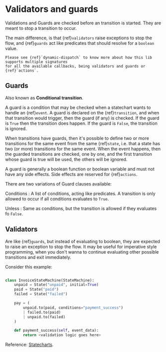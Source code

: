 # Validators and guards

Validations and Guards are checked before an transition is started. They are meant to stop a
transition to occur.

The main difference, is that {ref}`validators` raise exceptions to stop the flow, and {ref}`guards`
act like predicates that should resolve for a ``boolean`` value.

```{seealso}
Please see {ref}`dynamic-dispatch` to know more about how this lib supports multiple signatures
for all the available callbacks, being validators and guards or {ref}`actions`.
```

## Guards

Also known as **Conditional transition**.

A guard is a condition that may be checked when a statechart wants to handle
an {ref}`event`. A guard is declared on the {ref}`transition`, and when that transition
would trigger, then the guard (if any) is checked.  If the guard is `True`
then the transition does happen. If the guard is `False`, the transition
is ignored.

When transitions have guards, then it's possible to define two or more
transitions for the same event from the same {ref}`state`, i.e. that a state has
two (or more) transitions for the same event.  When the event happens, then
the guarded transitions are checked, one by one, and the first transition
whose guard is true will be used, the others will be ignored.

A guard is generally a boolean function or boolean variable and must not have any side effects.  Side effects are reserved for {ref}`actions`.

There are two variations of Guard clauses available:


Conditions
: A list of conditions, acting like predicates. A transition is only allowed to occur if
all conditions evaluates to ``True``.

Unless
: Same as conditions, but the transition is allowed if they evaluates fo ``False``.

## Validators


Are like {ref}`guards`, but instead of evaluating to boolean, they are expected to raise an
exception to stop the flow. It may be useful for imperative style programming, when you don't
wanna to continue evaluating other possible transitions and exit immediately.


Consider this example:

```py

class InvoiceStateMachine(StateMachine):
    unpaid = State("unpaid", initial=True)
    paid = State("paid")
    failed = State("failed")

    pay = (
        unpaid.to(paid, conditions="payment_success")
        | failed.to(paid)
        | unpaid.to(failed)
    )

    def payment_success(self, event_data):
        return <validation logic goes here>

```


Reference: [Statecharts](https://statecharts.dev/).
